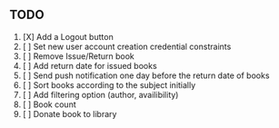 ## TODO
1. [X] Add a Logout button
1. [ ] Set new user account creation credential constraints
1. [ ] Remove Issue/Return book
1. [ ] Add return date for issued books
1. [ ] Send push notification one day before the return date of books
1. [ ] Sort books according to the subject initially
1. [ ] Add filtering option (author, availibility)
1. [ ] Book count
1. [ ] Donate book to library
